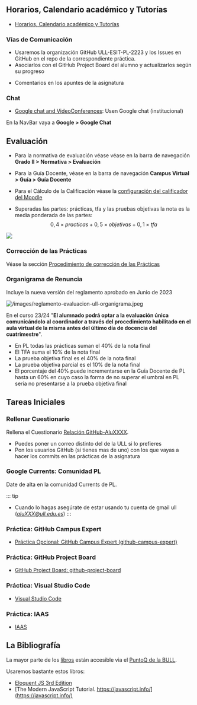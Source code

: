 
## Horarios, Calendario académico y Tutorías

* [Horarios, Calendario académico y Tutorías](/horarios)


### Vías de Comunicación

* Usaremos la organización GitHub ULL-ESIT-PL-2223 y los Issues en GitHub en el repo de la correspondiente práctica. 
* Asociarlos con el GitHub Project Board del alumno y actualizarlos según su progreso
<!--* [Google group de PL ](https://groups.google.com/u/1/a/ull.edu.es/g/asignatura_139263121)-->
<!--* [GitHub Discussions in the repo ULL-ESIT-GRADOII-PL/ull-esit-gradoii-pl.github.io](https://github.com/ULL-ESIT-GRADOII-PL/ull-esit-gradoii-pl.github.io/discussions)-->
* Comentarios en los apuntes de la asignatura

### Chat 
* [Google chat and VideoConferences](https://mail.google.com/chat/u/1/#chat/welcome): Usen Google chat (institucional) 

En la NavBar vaya a **Google > Google Chat** 

## Evaluación 

* Para la normativa de evaluación véase véase en la barra de navegación **Grado II > Normativa > Evaluación**
* Para la Guía Docente, véase en la barra de navegación **Campus Virtual > Guía > Guía Docente**
* Para el Cálculo de la Calificación véase la [configuración del calificador del Moodle](https://campusingenieriaytecnologia2223.ull.es/grade/edit/tree/index.php?id=2223090147)

* Superadas las partes: prácticas, tfa y las pruebas objetivas  la nota es la media ponderada de las partes:
  $$0,4 \times practicas + 0,5 \times objetivas + 0,1 \times tfa$$

<img src="/images/evaluacion.png" />

### Corrección de las Prácticas

Véase la sección [Procedimiento de corrección de las Prácticas](correccion-de-practicas)

### Organigrama de Renuncia

Incluye la nueva versión del reglamento aprobado en Junio de 2023

![/images/reglamento-evaluacion-ull-organigrama.jpeg](/images/reglamento-evaluacion-ull-organigrama.jpeg)

En el curso 23/24 "**El alumnado podrá optar a la evaluación única comunicándolo al coordinador a través del procedimiento habilitado en el aula virtual de la misma antes del último día de docencia del cuatrimestre**".
 
* En PL todas las prácticas suman el 40% de la nota final
* El TFA suma el 10% de la nota final
* La prueba objetiva final es el 40% de la nota final
* La prueba objetiva parcial es el 10% de la nota final
* El porcentaje del 40% puede incrementarse en la Guía Docente de PL hasta un 60% en cuyo caso la forma de no superar el umbral en PL sería no presentarse a la prueba objetiva final

## Tareas Iniciales

### Rellenar Cuestionario 

Rellena el Cuestionario <a href="https://campusingenieriaytecnologia2223.ull.es/mod/assign/view.php?id=20497">Relación GitHub-AluXXXX</a>.  

* Puedes poner un correo distinto del de la ULL si lo prefieres
* Pon los usuarios GitHub (si tienes mas de uno) con los que vayas a hacer los commits en las prácticas de la asignatura

### Google Currents: Comunidad PL

Date de alta en la comunidad <a :href="$var.google_plus">Currents de PL</a>. 

::: tip
* Cuando lo hagas asegúrate de estar usando tu cuenta de gmail ull (*aluXXX@ull.edu.es*)
:::

### Práctica: GitHub Campus Expert

* [Práctica Opcional: GitHub Campus Expert (github-campus-expert)](/practicas/github-campus-expert)

### Práctica: GitHub Project Board

* [GitHub Project Board: github-project-board](/practicas/github-project-board)

### Práctica: Visual Studio Code

* [Visual Studio Code](/practicas/visual-studio-code)

### Práctica: IAAS

* [IAAS](/practicas/iaas)

## La Bibliografía

La mayor parte de los [libros](/references) están accesible via el [PuntoQ de la BULL](/recursos/#bull).

Usaremos bastante estos libros:

* [Eloquent JS 3rd Edition](https://eloquentjavascript.net/)
* [The Modern JavaScript Tutorial. https://javascript.info/](https://javascript.info/)



